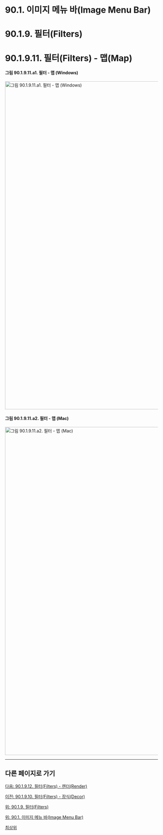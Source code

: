 # 90.1. 이미지 메뉴 바(Image Menu Bar)
# 90.1.9. 필터(Filters)
# 90.1.9.11. 필터(Filters) - 맵(Map)

#### 그림 90.1.9.11.a1. 필터 - 맵 (Windows)
<img width="1080" alt="그림 90.1.9.11.a1. 필터 - 맵 (Windows)" environment="Windows 10 GIMP 2.10.36" src="https://github.com/wonder13662/gimp/assets/15767104/04473034-189d-4f7b-9762-af42b55fbbc8">

#### 그림 90.1.9.11.a2. 필터 - 맵 (Mac)
<img width="1080" alt="그림 90.1.9.11.a2. 필터 - 맵 (Mac)" environment="MacOS:Sonoma 14.2.1 GIMP 2.10.36" src="https://github.com/wonder13662/gimp/assets/15767104/90a71c84-6a99-4a01-899c-5041c2c50492">

***

## 다른 페이지로 가기

[다음: 90.1.9.12. 필터(Filters) - 렌더(Render)](./90-01-09-filtersx-12-render.md)

[이전: 90.1.9.10. 필터(Filters) - 장식(Decor)](./90-01-09-filtersx-10-decor.md)

[위: 90.1.9. 필터(Filters)](./90-01-09-filters.md)

[위: 90.1. 이미지 메뉴 바(Image Menu Bar)](./90-01-00-image-menu-bar.md)

[최상위](./00-home.md)
